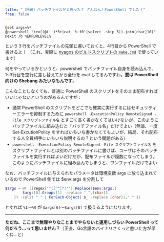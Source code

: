 ```yaml
---
title: "（極道）バッチファイルだと思った？ ざんねん！PowerShell でした！"
free: false
---
```


```batch
@set args=%*
@powershell "iex((@('')*3+(cat '%~f0'|select -skip 3))-join[char]10)"
@exit /b %ERRORLEVEL%
```

という３行をバッチファイルの先頭に書いておくと、4行目から PowerShell で書けるよ！
（これ、実際に [nyagos のビルドスクリプトの `make.cmd`](https://github.com/zetamatta/nyagos/blob/master/make.cmd) で使っています）

何をやっているかというと、powershell でバッチファイル自身を読み込んで、1~3行目を空行に差し替えてから全行を eval してるんですわ。**要は PowerShell向けの Shebang みたいなもんです**。

こんなことしなくても、普通に PowerShell のスクリプトをそのまま配布すればいいじゃないというのがあるんですが：

- 通常 PowerShell のスクリプトをどこでも確実に実行するにはセキュリティーエラーを抑制するために `powershell -ExecutionPolicy RemoteSigned -File スクリプトファイル名` とすごく長く書かなくてはいけないが、このようにバッチファイルに組み込むと「バッチファイル名」だけでよい（無論、一度 Set-ExcutionPolicy をすればいちいち書かなくてもよいが、結局、それ配布する人全員相手にいちいち説明するの？という問題がある）
- `powershell -ExecutionPolicy RemoteSigned -File スクリプトファイル名` をスクリプトファイルとは別のバッチファイルに書けば、ユーザはそのバッチファイルを実行すればよいだけだが、配布ファイルが複数になってしまう。このようにバッチファイルに組み込んでしまうと、ワンファイルだけでよい

なお、バッチファイルに与えられたパラメータは環境変数 args に放り込まれているので PowerShell 側では $env:args を分割して

```powershell
$args = @( ([regex]'"([^"]*)"').Replace($env:args,{
        $args[0].Groups[1] -replace " ",[char]1
    }) -split " " | ForEach-Object{ $_ -replace [char]1," " })
```

とすれば `%1`～`%9` が `$args[0]`～`$args[8]` で扱えるようになります。

----

**ただね、ここまで無理やりなことまでやらないと運用しづらい PowerShell って何だろう…って思いません？**（正直、Go言語のバイナリさくっと書いた方が早くね…と）